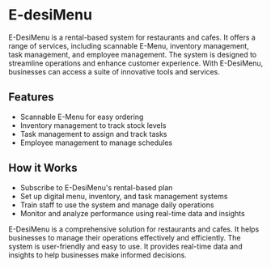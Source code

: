 
# E-desiMenu

E-DesiMenu is a rental-based system for restaurants and cafes.
It offers a range of services, including scannable E-Menu, inventory management, task management, and employee management.
The system is designed to streamline operations and enhance customer experience.
With E-DesiMenu, businesses can access a suite of innovative tools and services.



## Features

- Scannable E-Menu for easy ordering
- Inventory management to track stock levels
- Task management to assign and track tasks
- Employee management to manage schedules


## How it Works
- Subscribe to E-DesiMenu's rental-based plan
- Set up digital menu, inventory, and task management systems
- Train staff to use the system and manage daily operations
- Monitor and analyze performance using real-time data and insights

E-DesiMenu is a comprehensive solution for restaurants and cafes.
It helps businesses to manage their operations effectively and efficiently.
The system is user-friendly and easy to use.
It provides real-time data and insights to help businesses make informed decisions.

